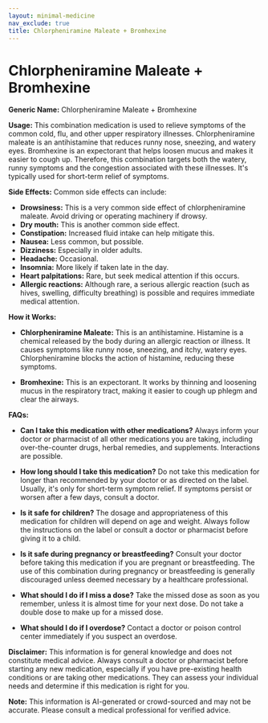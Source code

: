 ```yaml
---
layout: minimal-medicine
nav_exclude: true
title: Chlorpheniramine Maleate + Bromhexine
---
```


# Chlorpheniramine Maleate + Bromhexine

**Generic Name:** Chlorpheniramine Maleate + Bromhexine

**Usage:** This combination medication is used to relieve symptoms of the common cold, flu, and other upper respiratory illnesses.  Chlorpheniramine maleate is an antihistamine that reduces runny nose, sneezing, and watery eyes. Bromhexine is an expectorant that helps loosen mucus and makes it easier to cough up.  Therefore, this combination targets both the watery, runny symptoms and the congestion associated with these illnesses.  It's typically used for short-term relief of symptoms.

**Side Effects:** Common side effects can include:

* **Drowsiness:** This is a very common side effect of chlorpheniramine maleate.  Avoid driving or operating machinery if drowsy.
* **Dry mouth:** This is another common side effect.
* **Constipation:**  Increased fluid intake can help mitigate this.
* **Nausea:** Less common, but possible.
* **Dizziness:** Especially in older adults.
* **Headache:**  Occasional.
* **Insomnia:**  More likely if taken late in the day.
* **Heart palpitations:** Rare, but seek medical attention if this occurs.
* **Allergic reactions:** Although rare, a serious allergic reaction (such as hives, swelling, difficulty breathing) is possible and requires immediate medical attention.

**How it Works:**

* **Chlorpheniramine Maleate:** This is an antihistamine.  Histamine is a chemical released by the body during an allergic reaction or illness. It causes symptoms like runny nose, sneezing, and itchy, watery eyes. Chlorpheniramine blocks the action of histamine, reducing these symptoms.

* **Bromhexine:** This is an expectorant. It works by thinning and loosening mucus in the respiratory tract, making it easier to cough up phlegm and clear the airways.


**FAQs:**

* **Can I take this medication with other medications?**  Always inform your doctor or pharmacist of all other medications you are taking, including over-the-counter drugs, herbal remedies, and supplements.  Interactions are possible.

* **How long should I take this medication?**  Do not take this medication for longer than recommended by your doctor or as directed on the label.  Usually, it's only for short-term symptom relief.  If symptoms persist or worsen after a few days, consult a doctor.

* **Is it safe for children?** The dosage and appropriateness of this medication for children will depend on age and weight.  Always follow the instructions on the label or consult a doctor or pharmacist before giving it to a child.

* **Is it safe during pregnancy or breastfeeding?**  Consult your doctor before taking this medication if you are pregnant or breastfeeding.  The use of this combination during pregnancy or breastfeeding is generally discouraged unless deemed necessary by a healthcare professional.

* **What should I do if I miss a dose?**  Take the missed dose as soon as you remember, unless it is almost time for your next dose.  Do not take a double dose to make up for a missed dose.

* **What should I do if I overdose?**  Contact a doctor or poison control center immediately if you suspect an overdose.

**Disclaimer:** This information is for general knowledge and does not constitute medical advice.  Always consult a doctor or pharmacist before starting any new medication, especially if you have pre-existing health conditions or are taking other medications.  They can assess your individual needs and determine if this medication is right for you.


**Note:** This information is AI-generated or crowd-sourced and may not be accurate. Please consult a medical professional for verified advice.